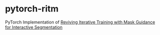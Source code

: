 # pytorch-ritm
PyTorch Implementation of [Reviving Iterative Training with Mask Guidance for Interactive Segmentation](https://github.com/samsungLabs/ritm_interactive_segmentation/)
